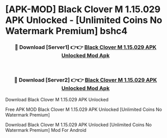 # [APK-MOD] Black Clover M 1.15.029 APK Unlocked - [Unlimited Coins No Watermark Premium] bshc4



<div align="center">
<h3>🔴 Download [Server1] 👉👉 <a href="https://momento.my/?title=Black_Clover_M_1.15.029_APK_Unlocked">Black Clover M 1.15.029 APK Unlocked Mod Apk</a></h3><br>

<h3>🔴 Download [Server2] 👉👉 <a href="https://momento.my/?title=Black_Clover_M_1.15.029_APK_Unlocked">Black Clover M 1.15.029 APK Unlocked Mod Apk</a></h3>
</div>



Download Black Clover M 1.15.029 APK Unlocked 

Free APK MOD Black Clover M 1.15.029 APK Unlocked [Unlimited Coins No Watermark Premium]

Download Black Clover M 1.15.029 APK Unlocked [Unlimited Coins No Watermark Premium] Mod For Android
